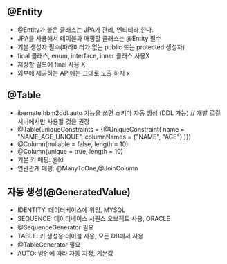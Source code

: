 
## @Entity
- @Entity가 붙은 클래스는 JPA가 관리, 엔티티라 한다. 
- JPA를 사용해서 테이블과 매핑할 클래스는 @Entity 필수
- 기본 생성자 필수(파라미터가 없는 public 또는 protected 생성자) 
- final 클래스, enum, interface, inner 클래스 사용X 
- 저장할 필드에 final 사용 X
- 외부에 제공하는 API에는 그대로 노출 하지 x 

## @Table 
- ibernate.hbm2ddl.auto 기능을 쓰면 스키마 자동 생성 (DDL 가능) // 개발 로컬서버에서만 사용할 것을 권장
- @Table(uniqueConstraints = {@UniqueConstraint( name = "NAME_AGE_UNIQUE", columnNames = {"NAME", "AGE"} )})
- @Column(nullable = false, length = 10)
- @Column(unique = true, length = 10)
- 기본 키 매핑: @Id
- 연관관계 매핑: @ManyToOne,@JoinColumn

## 자동 생성(@GeneratedValue) 
- IDENTITY: 데이터베이스에 위임, MYSQL 
- SEQUENCE: 데이터베이스 시퀀스 오브젝트 사용, ORACLE 
- @SequenceGenerator 필요
- TABLE: 키 생성용 테이블 사용, 모든 DB에서 사용
- @TableGenerator 필요
- AUTO: 방언에 따라 자동 지정, 기본값

